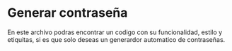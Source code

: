 # Generar contraseña 
En este archivo podras encontrar un codigo con su funcionalidad, estilo y etiquitas, si es que solo deseas un generardor automatico de contraseñas.
